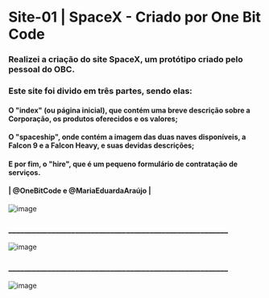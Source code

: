 # Site-01 | SpaceX - Criado por One Bit Code

### Realizei a criação do site SpaceX, um protótipo criado pelo pessoal do OBC. 
### Este site foi divido em três partes, sendo elas: 

#### O "index" (ou página inicial), que contém uma breve descrição sobre a Corporação, os produtos oferecidos e os valores;
#### O "spaceship", onde contém a imagem das duas naves disponíveis, a Falcon 9 e a Falcon Heavy, e suas devidas descrições; 
#### E por fim, o "hire", que é um pequeno formulário de contratação de serviços. 

#### | @OneBitCode e @MariaEduardaAraújo |

![image](https://user-images.githubusercontent.com/104032250/192163486-a24980c2-256e-4833-ac3b-665381e347e8.png)
### ________________________________________________________
![image](https://user-images.githubusercontent.com/104032250/192163510-4370a1d3-c165-4e0b-86b3-13573cfca441.png)
### ________________________________________________________
![image](https://user-images.githubusercontent.com/104032250/192163533-2379752e-40f6-4ebc-bc11-e0c4855cd773.png)


